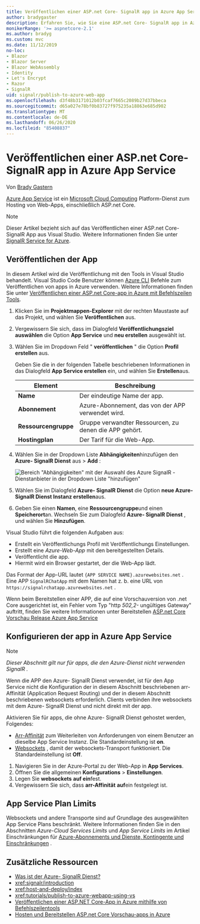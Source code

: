 ```yaml
---
title: Veröffentlichen einer ASP.net Core- SignalR app in Azure App Service
author: bradygaster
description: Erfahren Sie, wie Sie eine ASP.net Core- SignalR app in Azure App Service veröffentlichen.
monikerRange: '>= aspnetcore-2.1'
ms.author: bradyg
ms.custom: mvc
ms.date: 11/12/2019
no-loc:
- Blazor
- Blazor Server
- Blazor WebAssembly
- Identity
- Let's Encrypt
- Razor
- SignalR
uid: signalr/publish-to-azure-web-app
ms.openlocfilehash: d3f48b3171012b03fcaf7665c2089b27d37bbeca
ms.sourcegitcommit: d65a027e78bf0b83727f975235a18863e685d902
ms.translationtype: MT
ms.contentlocale: de-DE
ms.lasthandoff: 06/26/2020
ms.locfileid: "85408837"
---
```

# <a name="publish-an-aspnet-core-signalr-app-to-azure-app-service"></a>Veröffentlichen einer ASP.net Core- SignalR app in Azure App Service

Von [Brady Gastern](https://twitter.com/bradygaster)

[Azure App Service](/azure/app-service/app-service-web-overview) ist ein [Microsoft Cloud Computing](https://azure.microsoft.com/) Platform-Dienst zum Hosting von Web-Apps, einschließlich ASP.net Core.

> [!NOTE]
> Dieser Artikel bezieht sich auf das Veröffentlichen einer ASP.net Core- SignalR App aus Visual Studio. Weitere Informationen finden Sie unter [ SignalR Service for Azure](https://azure.microsoft.com/services/signalr-service).

## <a name="publish-the-app"></a>Veröffentlichen der App

In diesem Artikel wird die Veröffentlichung mit den Tools in Visual Studio behandelt. Visual Studio Code Benutzer können [Azure CLI](/cli/azure) Befehle zum Veröffentlichen von apps in Azure verwenden. Weitere Informationen finden Sie unter [Veröffentlichen einer ASP.net Core-app in Azure mit Befehlszeilen Tools](/azure/app-service/app-service-web-get-started-dotnet).

1. Klicken Sie im **Projektmappen-Explorer** mit der rechten Maustaste auf das Projekt, und wählen Sie **Veröffentlichen** aus.

1. Vergewissern Sie sich, dass im Dialogfeld **Veröffentlichungsziel auswählen** die Option **App Service** und **neu erstellen** ausgewählt ist.

1. Wählen Sie im Dropdown Feld " **veröffentlichen** " die Option **Profil erstellen** aus.

   Geben Sie die in der folgenden Tabelle beschriebenen Informationen in das Dialogfeld **App Service erstellen** ein, und wählen Sie **Erstellen**aus.

   | Element               | Beschreibung |
   | ------------------ | ----------- |
   | **Name**           | Der eindeutige Name der app. |
   | **Abonnement**   | Azure-Abonnement, das von der APP verwendet wird. |
   | **Ressourcengruppe** | Gruppe verwandter Ressourcen, zu denen die APP gehört. |
   | **Hostingplan**   | Der Tarif für die Web-App. |

1. Wählen Sie in der Dropdown Liste **Abhängigkeiten**hinzufügen den **Azure- SignalR Dienst** aus  >  **Add** :

   ![Bereich "Abhängigkeiten" mit der Auswahl des Azure SignalR -Dienstanbieter in der Dropdown Liste "hinzufügen"](publish-to-azure-web-app/_static/signalr-service-dependency.png)

1. Wählen Sie im Dialogfeld **Azure- SignalR Dienst** die Option **neue Azure- SignalR Dienst Instanz erstellen**aus.

1. Geben Sie einen **Namen**, eine **Ressourcengruppe**und einen **Speicherort**an. Wechseln Sie zum Dialogfeld **Azure- SignalR Dienst** , und wählen Sie **Hinzufügen**.

Visual Studio führt die folgenden Aufgaben aus:

* Erstellt ein Veröffentlichungs Profil mit Veröffentlichungs Einstellungen.
* Erstellt eine *Azure-Web-App* mit den bereitgestellten Details.
* Veröffentlicht die app.
* Hiermit wird ein Browser gestartet, der die Web-App lädt.

Das Format der App-URL lautet `{APP SERVICE NAME}.azurewebsites.net` . Eine APP `SignalRChatApp` mit dem Namen hat z. b. eine URL von `https://signalrchatapp.azurewebsites.net` .

Wenn beim Bereitstellen einer APP, die auf eine Vorschauversion von .net Core ausgerichtet ist, ein Fehler vom Typ "http *502,2-* ungültiges Gateway" auftritt, finden Sie weitere Informationen unter Bereitstellen [ASP.net Core Vorschau Release Azure App Service](xref:host-and-deploy/azure-apps/index#deploy-aspnet-core-preview-release-to-azure-app-service)

## <a name="configure-the-app-in-azure-app-service"></a>Konfigurieren der app in Azure App Service

> [!NOTE]
> *Dieser Abschnitt gilt nur für apps, die den Azure-Dienst nicht verwenden SignalR .*
>
> Wenn die APP den Azure- SignalR Dienst verwendet, ist für den App Service nicht die Konfiguration der in diesem Abschnitt beschriebenen arr-Affinität (Application Request Routing) und der in diesem Abschnitt beschriebenen websockets erforderlich. Clients verbinden ihre websockets mit dem Azure- SignalR Dienst und nicht direkt mit der app.

Aktivieren Sie für apps, die ohne Azure- SignalR Dienst gehostet werden, Folgendes:

* [Arr-Affinität](https://azure.github.io/AppService/2016/05/16/Disable-Session-affinity-cookie-(ARR-cookie)-for-Azure-web-apps.html) zum Weiterleiten von Anforderungen von einem Benutzer an dieselbe App Service Instanz. Die Standardeinstellung ist **on**.
* [Websockets](xref:fundamentals/websockets) , damit der websockets-Transport funktioniert. Die Standardeinstellung ist **Off**.

1. Navigieren Sie in der Azure-Portal zu der Web-App in **App Services**.
1. Öffnen Sie die allgemeinen **Konfigurations**  >  **Einstellungen**.
1. Legen Sie **websockets** **auf ein**fest.
1. Vergewissern Sie sich, dass **arr-Affinität** **auf**ein festgelegt ist.

## <a name="app-service-plan-limits"></a>App Service Plan Limits

Websockets und andere Transporte sind auf Grundlage des ausgewählten App Service Plans beschränkt. Weitere Informationen finden Sie in den Abschnitten *Azure-Cloud Services Limits* und *App Service Limits* im Artikel Einschränkungen für [Azure-Abonnements und Dienste, Kontingente und Einschränkungen](/azure/azure-subscription-service-limits#app-service-limits) .

## <a name="additional-resources"></a>Zusätzliche Ressourcen

* [Was ist der Azure- SignalR Dienst?](/azure/azure-signalr/signalr-overview)
* <xref:signalr/introduction>
* <xref:host-and-deploy/index>
* <xref:tutorials/publish-to-azure-webapp-using-vs>
* [Veröffentlichen einer ASP.NET Core-App in Azure mithilfe von Befehlszeilentools](/azure/app-service/app-service-web-get-started-dotnet)
* [Hosten und Bereitstellen ASP.net Core Vorschau-apps in Azure](xref:host-and-deploy/azure-apps/index#deploy-aspnet-core-preview-release-to-azure-app-service)
